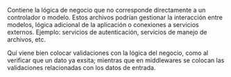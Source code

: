 Contiene la lógica de negocio que no corresponde directamente a un controlador o modelo. Estos archivos podrían gestionar la interacción entre modelos, lógica adicional de la aplicación o conexiones a servicios externos.
Ejemplo: servicios de autenticación, servicios de manejo de archivos, etc.

Quí viene bien colocar validaciones con la lógica del negocio, como al verificar que un dato ya exsita; mientras que en middlewares se colocan las validaciones relacionadas con los datos de entrada.